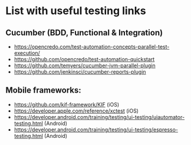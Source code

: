 # List with useful testing links

## Cucumber (BDD, Functional \& Integration)
- https://opencredo.com/test-automation-concepts-parallel-test-execution/
- https://github.com/opencredo/test-automation-quickstart
- https://github.com/temyers/cucumber-jvm-parallel-plugin
- https://github.com/jenkinsci/cucumber-reports-plugin


## Mobile frameworks:
- https://github.com/kif-framework/KIF (iOS)
- https://developer.apple.com/reference/xctest (iOS)
- https://developer.android.com/training/testing/ui-testing/uiautomator-testing.html (Android)
- https://developer.android.com/training/testing/ui-testing/espresso-testing.html (Android)
